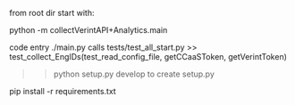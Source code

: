 from root dir start with:

python -m collectVerintAPI+Analytics.main 

code entry ./main.py
calls tests/test_all_start.py >> test_collect_EngIDs(test_read_config_file, getCCaaSToken, getVerintToken)

>> python setup.py develop 
to create setup.py

pip install -r requirements.txt 
